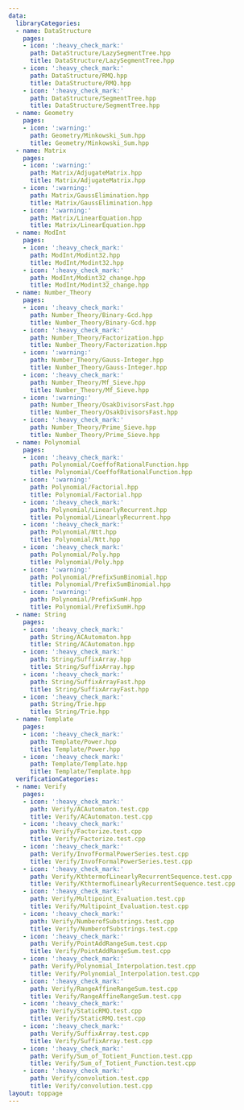 ```yaml
---
data:
  libraryCategories:
  - name: DataStructure
    pages:
    - icon: ':heavy_check_mark:'
      path: DataStructure/LazySegmentTree.hpp
      title: DataStructure/LazySegmentTree.hpp
    - icon: ':heavy_check_mark:'
      path: DataStructure/RMQ.hpp
      title: DataStructure/RMQ.hpp
    - icon: ':heavy_check_mark:'
      path: DataStructure/SegmentTree.hpp
      title: DataStructure/SegmentTree.hpp
  - name: Geometry
    pages:
    - icon: ':warning:'
      path: Geometry/Minkowski_Sum.hpp
      title: Geometry/Minkowski_Sum.hpp
  - name: Matrix
    pages:
    - icon: ':warning:'
      path: Matrix/AdjugateMatrix.hpp
      title: Matrix/AdjugateMatrix.hpp
    - icon: ':warning:'
      path: Matrix/GaussElimination.hpp
      title: Matrix/GaussElimination.hpp
    - icon: ':warning:'
      path: Matrix/LinearEquation.hpp
      title: Matrix/LinearEquation.hpp
  - name: ModInt
    pages:
    - icon: ':heavy_check_mark:'
      path: ModInt/Modint32.hpp
      title: ModInt/Modint32.hpp
    - icon: ':heavy_check_mark:'
      path: ModInt/Modint32_change.hpp
      title: ModInt/Modint32_change.hpp
  - name: Number_Theory
    pages:
    - icon: ':heavy_check_mark:'
      path: Number_Theory/Binary-Gcd.hpp
      title: Number_Theory/Binary-Gcd.hpp
    - icon: ':heavy_check_mark:'
      path: Number_Theory/Factorization.hpp
      title: Number_Theory/Factorization.hpp
    - icon: ':warning:'
      path: Number_Theory/Gauss-Integer.hpp
      title: Number_Theory/Gauss-Integer.hpp
    - icon: ':heavy_check_mark:'
      path: Number_Theory/Mf_Sieve.hpp
      title: Number_Theory/Mf_Sieve.hpp
    - icon: ':warning:'
      path: Number_Theory/OsakDivisorsFast.hpp
      title: Number_Theory/OsakDivisorsFast.hpp
    - icon: ':heavy_check_mark:'
      path: Number_Theory/Prime_Sieve.hpp
      title: Number_Theory/Prime_Sieve.hpp
  - name: Polynomial
    pages:
    - icon: ':heavy_check_mark:'
      path: Polynomial/CoeffofRationalFunction.hpp
      title: Polynomial/CoeffofRationalFunction.hpp
    - icon: ':warning:'
      path: Polynomial/Factorial.hpp
      title: Polynomial/Factorial.hpp
    - icon: ':heavy_check_mark:'
      path: Polynomial/LinearlyRecurrent.hpp
      title: Polynomial/LinearlyRecurrent.hpp
    - icon: ':heavy_check_mark:'
      path: Polynomial/Ntt.hpp
      title: Polynomial/Ntt.hpp
    - icon: ':heavy_check_mark:'
      path: Polynomial/Poly.hpp
      title: Polynomial/Poly.hpp
    - icon: ':warning:'
      path: Polynomial/PrefixSumBinomial.hpp
      title: Polynomial/PrefixSumBinomial.hpp
    - icon: ':warning:'
      path: Polynomial/PrefixSumH.hpp
      title: Polynomial/PrefixSumH.hpp
  - name: String
    pages:
    - icon: ':heavy_check_mark:'
      path: String/ACAutomaton.hpp
      title: String/ACAutomaton.hpp
    - icon: ':heavy_check_mark:'
      path: String/SuffixArray.hpp
      title: String/SuffixArray.hpp
    - icon: ':heavy_check_mark:'
      path: String/SuffixArrayFast.hpp
      title: String/SuffixArrayFast.hpp
    - icon: ':heavy_check_mark:'
      path: String/Trie.hpp
      title: String/Trie.hpp
  - name: Template
    pages:
    - icon: ':heavy_check_mark:'
      path: Template/Power.hpp
      title: Template/Power.hpp
    - icon: ':heavy_check_mark:'
      path: Template/Template.hpp
      title: Template/Template.hpp
  verificationCategories:
  - name: Verify
    pages:
    - icon: ':heavy_check_mark:'
      path: Verify/ACAutomaton.test.cpp
      title: Verify/ACAutomaton.test.cpp
    - icon: ':heavy_check_mark:'
      path: Verify/Factorize.test.cpp
      title: Verify/Factorize.test.cpp
    - icon: ':heavy_check_mark:'
      path: Verify/InvofFormalPowerSeries.test.cpp
      title: Verify/InvofFormalPowerSeries.test.cpp
    - icon: ':heavy_check_mark:'
      path: Verify/KthtermofLinearlyRecurrentSequence.test.cpp
      title: Verify/KthtermofLinearlyRecurrentSequence.test.cpp
    - icon: ':heavy_check_mark:'
      path: Verify/Multipoint_Evaluation.test.cpp
      title: Verify/Multipoint_Evaluation.test.cpp
    - icon: ':heavy_check_mark:'
      path: Verify/NumberofSubstrings.test.cpp
      title: Verify/NumberofSubstrings.test.cpp
    - icon: ':heavy_check_mark:'
      path: Verify/PointAddRangeSum.test.cpp
      title: Verify/PointAddRangeSum.test.cpp
    - icon: ':heavy_check_mark:'
      path: Verify/Polynomial_Interpolation.test.cpp
      title: Verify/Polynomial_Interpolation.test.cpp
    - icon: ':heavy_check_mark:'
      path: Verify/RangeAffineRangeSum.test.cpp
      title: Verify/RangeAffineRangeSum.test.cpp
    - icon: ':heavy_check_mark:'
      path: Verify/StaticRMQ.test.cpp
      title: Verify/StaticRMQ.test.cpp
    - icon: ':heavy_check_mark:'
      path: Verify/SuffixArray.test.cpp
      title: Verify/SuffixArray.test.cpp
    - icon: ':heavy_check_mark:'
      path: Verify/Sum_of_Totient_Function.test.cpp
      title: Verify/Sum_of_Totient_Function.test.cpp
    - icon: ':heavy_check_mark:'
      path: Verify/convolution.test.cpp
      title: Verify/convolution.test.cpp
layout: toppage
---
```

